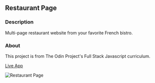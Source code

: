 ## Restaurant Page
### Description
Multi-page restaurant website from your favorite French bistro. 
### About
This project is from The Odin Project's Full Stack Javascript curriculum.

[Live App](https://romainyvernes.github.io/restaurant_page/)

![Restaurant Page](https://user-images.githubusercontent.com/65140547/128115352-1a6ee1f2-cf0a-4f5a-8f43-facce7cd6664.png)
